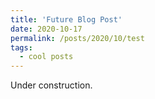 ```yaml
---
title: 'Future Blog Post'
date: 2020-10-17
permalink: /posts/2020/10/test
tags:
  - cool posts
---
```


Under construction.
